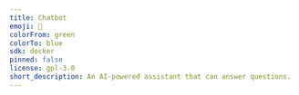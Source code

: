 ```yaml
---
title: Chatbot
emoji: 🤖
colorFrom: green
colorTo: blue
sdk: docker
pinned: false
license: gpl-3.0
short_description: An AI-powered assistant that can answer questions.
---
```


